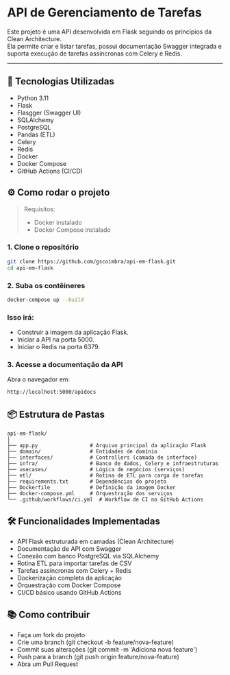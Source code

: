 # API de Gerenciamento de Tarefas

Este projeto é uma API desenvolvida em Flask seguindo os princípios da Clean Architecture.  
Ela permite criar e listar tarefas, possui documentação Swagger integrada e suporta execução de tarefas assíncronas com Celery e Redis.

---

## 🚀 Tecnologias Utilizadas

- Python 3.11
- Flask
- Flasgger (Swagger UI)
- SQLAlchemy
- PostgreSQL
- Pandas (ETL)
- Celery
- Redis
- Docker
- Docker Compose
- GitHub Actions (CI/CD)

## ⚙️ Como rodar o projeto

> Requisitos:
> - Docker instalado
> - Docker Compose instalado

### 1. Clone o repositório

```bash
git clone https://github.com/gscoimbra/api-em-flask.git
cd api-em-flask
```

### 2. Suba os contêineres
```bash
docker-compose up --build
```
### Isso irá:
- Construir a imagem da aplicação Flask.
- Iniciar a API na porta 5000.
- Iniciar o Redis na porta 6379.

### 3. Acesse a documentação da API
Abra o navegador em:
```bash
http://localhost:5000/apidocs
```

## 📦 Estrutura de Pastas
````
api-em-flask/
│
├── app.py                 # Arquivo principal da aplicação Flask
├── domain/                # Entidades de domínio
├── interfaces/            # Controllers (camada de interface)
├── infra/                 # Banco de dados, Celery e infraestruturas
├── usecases/              # Lógica de negócios (serviços)
├── etl/                   # Rotina de ETL para carga de tarefas
├── requirements.txt       # Dependências do projeto
├── Dockerfile             # Definição da imagem Docker
├── docker-compose.yml     # Orquestração dos serviços
└── .github/workflows/ci.yml  # Workflow de CI no GitHub Actions
````

## 🛠️ Funcionalidades Implementadas
- API Flask estruturada em camadas (Clean Architecture)
- Documentação de API com Swagger
- Conexão com banco PostgreSQL via SQLAlchemy
- Rotina ETL para importar tarefas de CSV
- Tarefas assíncronas com Celery + Redis
- Dockerização completa da aplicação
- Orquestração com Docker Compose
- CI/CD básico usando GitHub Actions

## 📚 Como contribuir
- Faça um fork do projeto
- Crie uma branch (git checkout -b feature/nova-feature)
- Commit suas alterações (git commit -m 'Adiciona nova feature')
- Push para a branch (git push origin feature/nova-feature)
- Abra um Pull Request